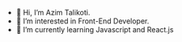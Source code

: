 - 👋 Hi, I’m Azim Talikoti.
- 👀 I’m interested in Front-End Developer.
- 🌱 I’m currently learning Javascript and React.js

<!---
azim-at/azim-at is a ✨ special ✨ repository because its `README.md` (this file) appears on your GitHub profile.
You can click the Preview link to take a look at your changes.
--->
